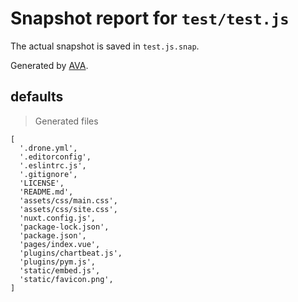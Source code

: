 # Snapshot report for `test/test.js`

The actual snapshot is saved in `test.js.snap`.

Generated by [AVA](https://ava.li).

## defaults

> Generated files

    [
      '.drone.yml',
      '.editorconfig',
      '.eslintrc.js',
      '.gitignore',
      'LICENSE',
      'README.md',
      'assets/css/main.css',
      'assets/css/site.css',
      'nuxt.config.js',
      'package-lock.json',
      'package.json',
      'pages/index.vue',
      'plugins/chartbeat.js',
      'plugins/pym.js',
      'static/embed.js',
      'static/favicon.png',
    ]
